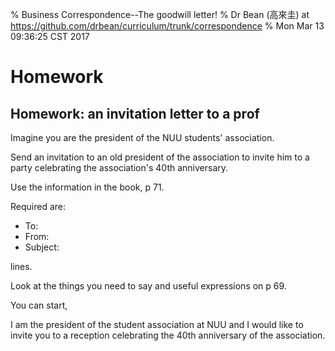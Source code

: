 % Business Correspondence--The goodwill letter!
% Dr Bean (高來圭) at https://github.com/drbean/curriculum/trunk/correspondence
% Mon Mar 13 09:36:25 CST 2017

# Homework

## Homework: an invitation letter to a prof

Imagine you are the president of the NUU students' association.

Send an invitation to an old president of the association to invite him to a party celebrating the association's 40th anniversary.

Use the information in the book, p 71.

Required are:

- To:
- From:
- Subject:

lines.

Look at the things you need to say and useful expressions on p 69.

You can start,

I am the president of the student association at NUU and I would like to invite you to a reception celebrating the 40th anniversary of the association.
